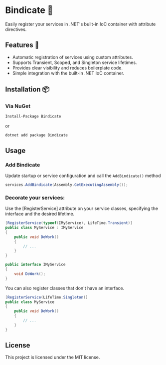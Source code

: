 # Bindicate 🧷

Easily register your services in .NET's built-in IoC container with attribute directives.

## Features 🌟

- Automatic registration of services using custom attributes.
- Supports Transient, Scoped, and Singleton service lifetimes.
- Provides clear visibility and reduces boilerplate code.
- Simple integration with the built-in .NET IoC container.

## Installation 📦

### Via NuGet

```bash
Install-Package Bindicate
```
or
```
dotnet add package Bindicate
```
## Usage

### Add Bindicate
Update startup or service configuration and call the `AddBindicate()` method
```csharp
services.AddBindicate(Assembly.GetExecutingAssembly());
```
### Decorate your services:

Use the [RegisterService] attribute on your service classes, specifying the interface and the desired lifetime.

```csharp
[RegisterService(typeof(IMyService), LifeTime.Transient)]
public class MyService : IMyService
{
    public void DoWork()
    {
        // ...
    }
}

public interface IMyService
{
    void DoWork();
}

```

You can also register classes that don't have an interface.
```csharp
[RegisterService(LifeTime.Singleton)]
public class MyService
{
    public void DoWork()
    {
        // ...
    }
}

```

## License

This project is licensed under the MIT license.
